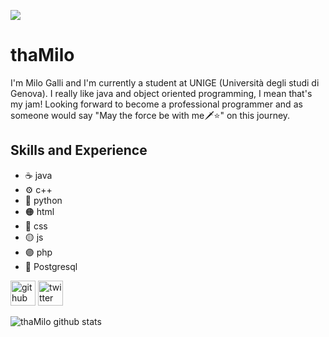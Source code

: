 ![](https://github.com/thaMilo/thaMilo/blob/main/eye.jpg)

# thaMilo
I'm Milo Galli and I'm currently a student at UNIGE (Università degli studi di Genova). I really like java and object oriented programming, I mean that's my jam! Looking forward to become a professional programmer and as someone would say "May the force be with me🗡⭐️" on this journey.

## Skills and Experience
+ ☕️ java
+ ⚙️ c++
+ 🐍 python
+ 🟠 html
+ 🔵 css
+ 🟡 js
+ 🟣 php
+ 🐘 Postgresql

[<img src='https://cdn.jsdelivr.net/npm/simple-icons@3.0.1/icons/github.svg' alt='github' height='40'>](https://github.com/thaMilo)  [<img src='https://cdn.jsdelivr.net/npm/simple-icons@3.0.1/icons/twitter.svg' alt='twitter' height='40'>](https://twitter.com/milhouse_ga)  

![thaMilo github stats](https://github-readme-stats.vercel.app/api?username=thaMilo&theme=prussian&show_icons=true)
